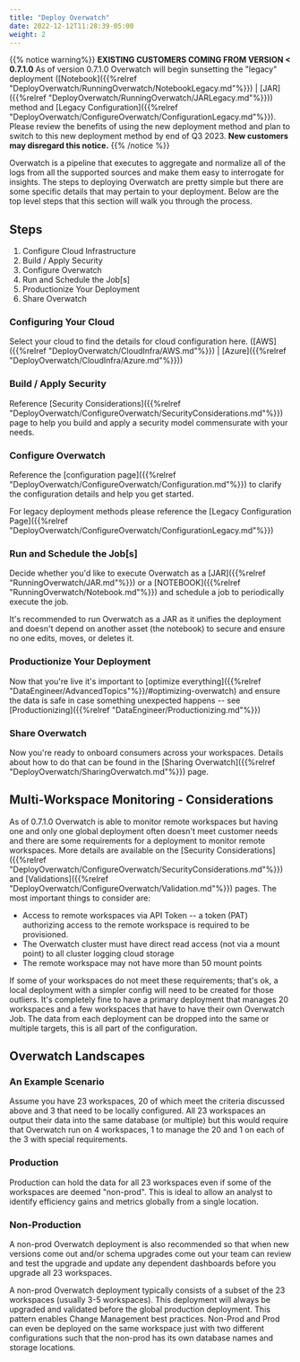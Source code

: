 ```yaml
---
title: "Deploy Overwatch"
date: 2022-12-12T11:28:39-05:00
weight: 2
---
```


{{% notice warning%}}
**EXISTING CUSTOMERS COMING FROM VERSION < 0.7.1.0** As of version 0.7.1.0 Overwatch will begin sunsetting
the "legacy" deployment ([Notebook]({{%relref "DeployOverwatch/RunningOverwatch/NotebookLegacy.md"%}}) | 
[JAR]({{%relref "DeployOverwatch/RunningOverwatch/JARLegacy.md"%}})) method and
[Legacy Configuration]({{%relref "DeployOverwatch/ConfigureOverwatch/ConfigurationLegacy.md"%}}). Please review the
benefits of using the new deployment method and plan to switch to this new deployment method by end of Q3 2023.
**New customers may disregard this notice.**
{{% /notice %}}

Overwatch is a pipeline that executes to aggregate and normalize all of the logs from all the supported sources and 
make them easy to interrogate for insights. The steps to deploying Overwatch are pretty simple but there are some 
specific details that may pertain to your deployment. Below are the top level steps that this section will walk you 
through the process.

## Steps
1. Configure Cloud Infrastructure
2. Build / Apply Security
3. Configure Overwatch
4. Run and Schedule the Job\[s\]
5. Productionize Your Deployment
6. Share Overwatch

### Configuring Your Cloud
Select your cloud to find the details for cloud configuration here. 
([AWS]({{%relref "DeployOverwatch/CloudInfra/AWS.md"%}}) | [Azure]({{%relref "DeployOverwatch/CloudInfra/Azure.md"%}}))

### Build / Apply Security
Reference [Security Considerations]({{%relref "DeployOverwatch/ConfigureOverwatch/SecurityConsiderations.md"%}}) page 
to help you build and apply a security model commensurate with your needs.

### Configure Overwatch
Reference the [configuration page]({{%relref "DeployOverwatch/ConfigureOverwatch/Configuration.md"%}}) to clarify the 
configuration details and help you get started.

For legacy deployment methods please reference the 
[Legacy Configuration Page]({{%relref "DeployOverwatch/ConfigureOverwatch/ConfigurationLegacy.md"%}})

### Run and Schedule the Job\[s\]
Decide whether you'd like to execute Overwatch as a [JAR]({{%relref "RunningOverwatch/JAR.md"%}}) 
or a [NOTEBOOK]({{%relref "RunningOverwatch/Notebook.md"%}}) and schedule a job to periodically 
execute the job.

It's recommended to run Overwatch as a JAR as it unifies the deployment and doesn't depend on another asset 
(the notebook) to secure and ensure no one edits, moves, or deletes it.

### Productionize Your Deployment
Now that you're live it's important to 
[optimize everything]({{%relref "DataEngineer/AdvancedTopics"%}}/#optimizing-overwatch) and ensure the data is safe 
in case something unexpected happens -- see [Productionizing]({{%relref "DataEngineer/Productionizing.md"%}})

### Share Overwatch
Now you're ready to onboard consumers across your workspaces. Details about how to do that can be found in the 
[Sharing Overwatch]({{%relref "DeployOverwatch/SharingOverwatch.md"%}}) page.

## Multi-Workspace Monitoring - Considerations
As of 0.7.1.0 Overwatch is able to monitor remote workspaces but having one and only one global deployment often 
doesn't meet customer needs and there are some requirements for a deployment to monitor remote workspaces. More details 
are available on the [Security Considerations]({{%relref "DeployOverwatch/ConfigureOverwatch/SecurityConsiderations.md"%}}) and 
[Validations]({{%relref "DeployOverwatch/ConfigureOverwatch/Validation.md"%}}) pages. The most important things to consider are: 
* Access to remote workspaces via API Token -- a token (PAT) authorizing access to the remote workspace is required to 
be provisioned.
* The Overwatch cluster must have direct read access (not via a mount point) to all cluster logging cloud storage
* The remote workspace may not have more than 50 mount points

If some of your workspaces do not meet these requirements; that's ok, a local deployment with a simpler config will 
need to be created for those outliers. It's completely fine to have a primary deployment that manages 20 workspaces and 
a few workspaces that have to have their own Overwatch Job. The data from each deployment can be dropped into the same 
or multiple targets, this is all part of the configuration.

## Overwatch Landscapes
### An Example Scenario
Assume you have 23 workspaces, 20 of which meet the criteria discussed above and 3 that need to be locally configured. 
All 23 workspaces an output their data into the same database (or multiple) but this would require that Overwatch run on 
4 workspaces, 1 to manage the 20 and 1 on each of the 3 with special requirements.

### Production
Production can hold the data for all 23 workspaces even if some of the workspaces are deemed "non-prod". This is ideal 
to allow an analyst to identify efficiency gains and metrics globally from a single location.

### Non-Production
A non-prod Overwatch deployment is also recommended so that when new versions come out and/or schema upgrades come out 
your team can review and test the upgrade and update any dependent dashboards before you upgrade all 23 workspaces. 

A non-prod Overwatch deployment typically consists of a subset of the 23 workspaces (usually 3-5 workspaces). 
This deployment will always be upgraded and validated before the global production deployment. This pattern enables 
Change Management best practices. Non-Prod and Prod can even be deployed on the same workspace just with two different 
configurations such that the non-prod has its own database names and storage locations.